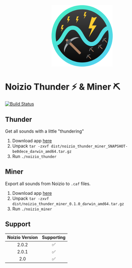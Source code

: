 # <div align="center"><img src='logo.png' height='200' alt='Logo'></div>

# Noizio Thunder :zap: & Miner :pick:

[![Build Status](https://travis-ci.com/TheMickeyMike/NoizioThunderMiner.svg?branch=master)](https://travis-ci.com/TheMickeyMike/NoizioThunderMiner)

## Thunder
Get all sounds with a little "thundering"

1. Download app [here](https://github.com/TheMickeyMike/NoizioThunderMiner/releases/latest)
1. Unpack `tar -zxvf dist/noizio_thunder_miner_SNAPSHOT-be0dece_darwin_amd64.tar.gz`
1. Run `./noizio_thunder`

## Miner
Export all sounds from Noizio to `.caf` files.

1. Download app [here](https://github.com/TheMickeyMike/NoizioThunderMiner/releases/latest)
1. Unpack `tar -zxvf dist/noizio_thunder_miner_0.1.0_darwin_amd64.tar.gz`
1. Run `./noizio_miner`


## Support
| Noizio Version | Supporting |
|:-:|:-:|
| 2.0.2 | :white_check_mark:  |
| 2.0.1 | :white_check_mark:  |
| 2.0 | :white_check_mark:  |
